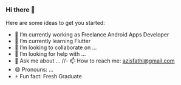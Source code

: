 ### Hi there 👋


Here are some ideas to get you started:

- 🔭 I’m currently working as Freelance Android Apps Developer
- 🌱 I’m currently learning Flutter
- 👯 I’m looking to collaborate on ...
- 🤔 I’m looking for help with ...
- 💬 Ask me about ...
//- 📫 How to reach me: azisfathl@gmail.com
- 😄 Pronouns: ...
- ⚡ Fun fact: Fresh Graduate 

